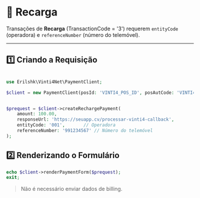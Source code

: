 # 📱 Recarga

Transações de **Recarga** (TransactionCode = '3') requerem `entityCode` (operadora) e `referenceNumber` (número do telemóvel).

---

## 1️⃣ Criando a Requisição

```php

use Erilshk\Vinti4Net\PaymentClient;

$client = new PaymentClient(posId: 'VINTI4_POS_ID', posAutCode: 'VINTI4_POS_AUTCODE');


$prequest = $client->createRechargePayment(
    amount: 100.00,
    responseUrl: 'https://seuapp.cv/processar-vinti4-callback',
    entityCode: '001',       // Operadora
    referenceNumber: '991234567' // Número do telemóvel
);
```


## 2️⃣ Renderizando o Formulário

```php
echo $client->renderPaymentForm($prequest);
exit;
```

> Não é necessário enviar dados de billing.
